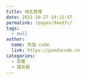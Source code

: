 ```yaml
---
title: 域名管理
date: 2021-10-27 14:15:47
permalink: /pages/94ed7c/
tags: 
  - null
author: 
  name: 熊猫 code
  link: https://pandacode.cn
categories: 
  - 部署
  - 服务器
---
```

